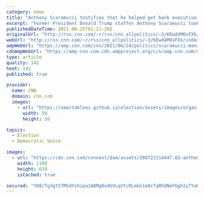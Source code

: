 ```yaml
---
category: news
title: "Anthony Scaramucci testifies that he helped get bank executive who loaned millions to Manafort an interview for Trump administration job"
excerpt: "Former President Donald Trump staffer Anthony Scaramucci took the stand Thursday in a federal case against a former Chicago Bank executive whom Scaramucci says he helped get an interview for a potential spot in the administration.\n    \n"
publishedDateTime: 2021-06-25T01:21:20Z
originalUrl: "http://rss.cnn.com/~r/rss/cnn_allpolitics/~3/KEwd4MOvFXk/index.html"
webUrl: "http://rss.cnn.com/~r/rss/cnn_allpolitics/~3/KEwd4MOvFXk/index.html"
ampWebUrl: "https://amp.cnn.com/cnn/2021/06/24/politics/scaramucci-manafort-stephen-calk-trial-trump/index.html"
cdnAmpWebUrl: "https://amp-cnn-com.cdn.ampproject.org/c/s/amp.cnn.com/cnn/2021/06/24/politics/scaramucci-manafort-stephen-calk-trial-trump/index.html"
type: article
quality: 142
heat: 142
published: true

provider:
  name: CNN
  domain: cnn.com
  images:
    - url: "https://smartableai.github.io/election/assets/images/organizations/cnn.com-50x50.jpg"
      width: 50
      height: 50

topics:
  - Election
  - Democratic Voice

images:
  - url: "https://cdn.cnn.com/cnnnext/dam/assets/200722114447-02-anthony-scaramucci-1022-file-super-tease.jpg"
    width: 1100
    height: 619
    isCached: true

secured: "Y88/Tg3gtV7MSdYzhipa1A8Mg0x4GVLqVtcRLmGn1eQcTqRhQNeF6gh2yTYaPoRAoTsNrLDZSYwXiBbyOg77mo1smy+Rx8zHbIZhwzNDwXSCYg3QvfmnnmGNP7a0nteR/c+PFezdPEQxY1Dg/KD74fCEJAVRHgaJkNernfW14FbZaRvnoX8550HNYDZMjlnPLwNkXy7T8xHESUVpk2ptGSZv7r2NYIUnLpURiOo9rMwVQ3/+z9cEAwmuVX7I+xVuJXHWQ+/UuHQVyshQrnHcL6OcX6bfZF/rcXMu62iYffhwBCVT02DMtVjzlKu27noMowLINhtjwlHUvTKfQyGuBp4dZnfgaKA82j1DKUDtAGM=;tey8xndyK1Xh05x+E1duEg=="
---
```


